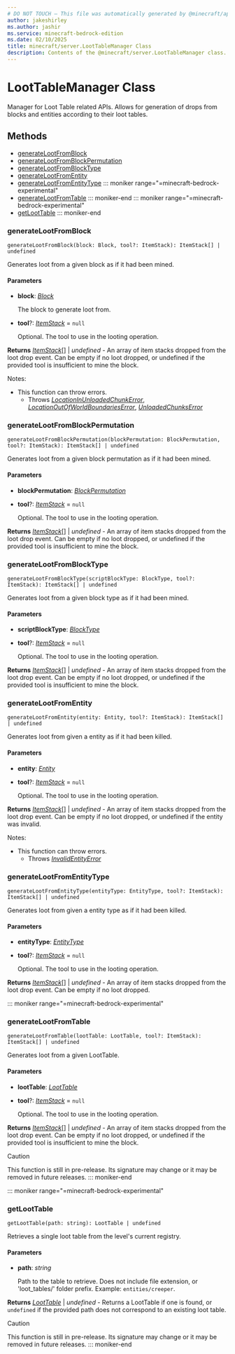 ```yaml
---
# DO NOT TOUCH — This file was automatically generated by @minecraft/api-docs-generator, to report problems file an issue at https://github.com/Mojang/minecraft-scripting-libraries
author: jakeshirley
ms.author: jashir
ms.service: minecraft-bedrock-edition
ms.date: 02/10/2025
title: minecraft/server.LootTableManager Class
description: Contents of the @minecraft/server.LootTableManager class.
---
```

# LootTableManager Class

Manager for Loot Table related APIs. Allows for generation of drops from blocks and entities according to their loot tables.

## Methods
- [generateLootFromBlock](#generatelootfromblock)
- [generateLootFromBlockPermutation](#generatelootfromblockpermutation)
- [generateLootFromBlockType](#generatelootfromblocktype)
- [generateLootFromEntity](#generatelootfromentity)
- [generateLootFromEntityType](#generatelootfromentitytype)
::: moniker range="=minecraft-bedrock-experimental"
- [generateLootFromTable](#generatelootfromtable)
::: moniker-end
::: moniker range="=minecraft-bedrock-experimental"
- [getLootTable](#getloottable)
::: moniker-end

### **generateLootFromBlock**
`
generateLootFromBlock(block: Block, tool?: ItemStack): ItemStack[] | undefined
`

Generates loot from a given block as if it had been mined.

#### **Parameters**
- **block**: [*Block*](Block.md)
  
  The block to generate loot from.
- **tool**?: [*ItemStack*](ItemStack.md) = `null`
  
  Optional. The tool to use in the looting operation.

**Returns** [*ItemStack*](ItemStack.md)[] | *undefined* - An array of item stacks dropped from the loot drop event. Can be empty if no loot dropped, or undefined if the provided tool is insufficient to mine the block.
  
Notes:
- This function can throw errors.
  - Throws [*LocationInUnloadedChunkError*](LocationInUnloadedChunkError.md), [*LocationOutOfWorldBoundariesError*](LocationOutOfWorldBoundariesError.md), [*UnloadedChunksError*](UnloadedChunksError.md)

### **generateLootFromBlockPermutation**
`
generateLootFromBlockPermutation(blockPermutation: BlockPermutation, tool?: ItemStack): ItemStack[] | undefined
`

Generates loot from a given block permutation as if it had been mined.

#### **Parameters**
- **blockPermutation**: [*BlockPermutation*](BlockPermutation.md)
- **tool**?: [*ItemStack*](ItemStack.md) = `null`
  
  Optional. The tool to use in the looting operation.

**Returns** [*ItemStack*](ItemStack.md)[] | *undefined* - An array of item stacks dropped from the loot drop event. Can be empty if no loot dropped, or undefined if the provided tool is insufficient to mine the block.

### **generateLootFromBlockType**
`
generateLootFromBlockType(scriptBlockType: BlockType, tool?: ItemStack): ItemStack[] | undefined
`

Generates loot from a given block type as if it had been mined.

#### **Parameters**
- **scriptBlockType**: [*BlockType*](BlockType.md)
- **tool**?: [*ItemStack*](ItemStack.md) = `null`
  
  Optional. The tool to use in the looting operation.

**Returns** [*ItemStack*](ItemStack.md)[] | *undefined* - An array of item stacks dropped from the loot drop event. Can be empty if no loot dropped, or undefined if the provided tool is insufficient to mine the block.

### **generateLootFromEntity**
`
generateLootFromEntity(entity: Entity, tool?: ItemStack): ItemStack[] | undefined
`

Generates loot from given a entity as if it had been killed.

#### **Parameters**
- **entity**: [*Entity*](Entity.md)
- **tool**?: [*ItemStack*](ItemStack.md) = `null`
  
  Optional. The tool to use in the looting operation.

**Returns** [*ItemStack*](ItemStack.md)[] | *undefined* - An array of item stacks dropped from the loot drop event. Can be empty if no loot dropped, or undefined if the entity was invalid.
  
Notes:
- This function can throw errors.
  - Throws [*InvalidEntityError*](InvalidEntityError.md)

### **generateLootFromEntityType**
`
generateLootFromEntityType(entityType: EntityType, tool?: ItemStack): ItemStack[] | undefined
`

Generates loot from given a entity type as if it had been killed.

#### **Parameters**
- **entityType**: [*EntityType*](EntityType.md)
- **tool**?: [*ItemStack*](ItemStack.md) = `null`
  
  Optional. The tool to use in the looting operation.

**Returns** [*ItemStack*](ItemStack.md)[] | *undefined* - An array of item stacks dropped from the loot drop event. Can be empty if no loot dropped.

::: moniker range="=minecraft-bedrock-experimental"
### **generateLootFromTable**
`
generateLootFromTable(lootTable: LootTable, tool?: ItemStack): ItemStack[] | undefined
`

Generates loot from a given LootTable.

#### **Parameters**
- **lootTable**: [*LootTable*](LootTable.md)
- **tool**?: [*ItemStack*](ItemStack.md) = `null`
  
  Optional. The tool to use in the looting operation.

**Returns** [*ItemStack*](ItemStack.md)[] | *undefined* - An array of item stacks dropped from the loot drop event. Can be empty if no loot dropped, or undefined if the provided tool is insufficient to mine the block.

> [!CAUTION]
> This function is still in pre-release.  Its signature may change or it may be removed in future releases.
::: moniker-end

::: moniker range="=minecraft-bedrock-experimental"
### **getLootTable**
`
getLootTable(path: string): LootTable | undefined
`

Retrieves a single loot table from the level's current registry.

#### **Parameters**
- **path**: *string*
  
  Path to the table to retrieve. Does not include file extension, or 'loot_tables/' folder prefix. Example: `entities/creeper`.

**Returns** [*LootTable*](LootTable.md) | *undefined* - Returns a LootTable if one is found, or `undefined` if the provided path does not correspond to an existing loot table.

> [!CAUTION]
> This function is still in pre-release.  Its signature may change or it may be removed in future releases.
::: moniker-end
